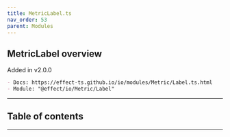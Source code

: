 ```yaml
---
title: MetricLabel.ts
nav_order: 53
parent: Modules
---
```


## MetricLabel overview

Added in v2.0.0

```md
- Docs: https://effect-ts.github.io/io/modules/Metric/Label.ts.html
- Module: "@effect/io/Metric/Label"
```

---

<h2 class="text-delta">Table of contents</h2>

---

